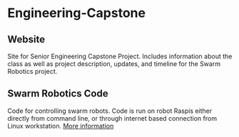 # Engineering-Capstone

## Website
Site for Senior Engineering Capstone Project. Includes information about the class as well as project description, updates, and timeline for the Swarm Robotics project.

## Swarm Robotics Code
Code for controlling swarm robots. Code is run on robot Raspis either directly from command line, or through internet based connection from Linux workstation. [More information](https://downloads.ubiquityrobotics.com/)
